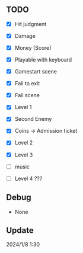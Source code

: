 TODO
---

- [x] Hit judgment
- [x] Damage
- [x] Money (Score)
- [x] Playable with keyboard
- [x] Gamestart scene
- [x] Fail to exit
- [x] Fail scene
- [x] Level 1
- [x] Second Enemy
- [x] Coins -> Admission ticket
- [x] Level 2
- [x] Level 3
- [ ] music
- [ ] Level 4 ???


Debug
---
* None

Update
---
2024/1/8 1:30
